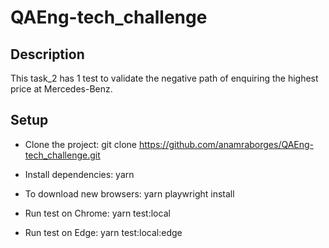 # QAEng-tech_challenge
## Description

This task_2 has 1 test to validate the negative path of enquiring the highest price at Mercedes-Benz.

## Setup

- Clone the project:
git clone https://github.com/anamraborges/QAEng-tech_challenge.git

- Install dependencies:
yarn

- To download new browsers:
yarn playwright install

- Run test on Chrome:
yarn test:local

- Run test on Edge:
yarn test:local:edge
